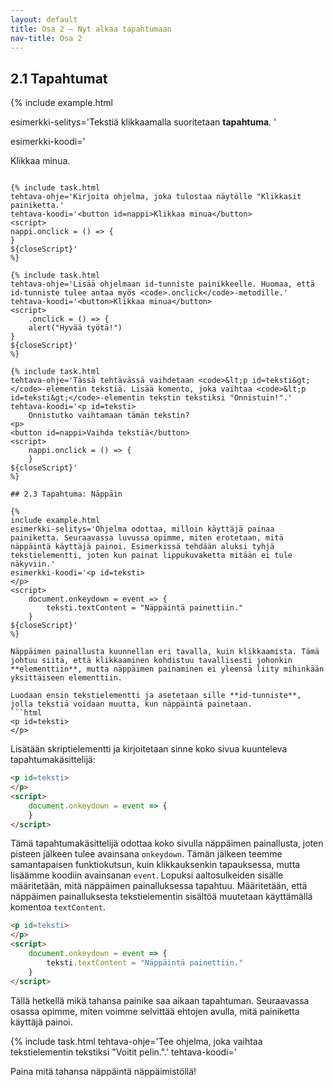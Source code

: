 ```yaml
---
layout: default
title: Osa 2 – Nyt alkaa tapahtumaan
nav-title: Osa 2
---
```

## 2.1 Tapahtumat

{%
 include example.html

 esimerkki-selitys='Tekstiä klikkaamalla suoritetaan <b>tapahtuma</b>. '

 esimerkki-koodi='<p id = teksti>
    Klikkaa minua.
</p>
<script>
    teksti.onclick = () => {
	alert("Onnittelut, klikkasit oikeaa paikkaa.")
    }
${closeScript}'
%}

Kun klikkaat hiirellä tietokoneen näyttöä tai painat tietokoneen näppäimiä, saat aikaan **tapahtuman**. Javascript-koodilla määritellään, mitä klikkauksesta tai näppäimen painamisesta tapahtuu.

## 2.2 Tapahtuma: Klikkaus

<div class="duckimg-center-container">
<img 
  src="{{ site.img-url }}/hiirikuuntelu.webp" 
  class="duckimg-center"
/>
<!--
width="901" height="507"
-->
</div>


Jotta tiedetään, missä klikkaus tapahtuu on HTML-elementit merkittävä _id-tunnistella_. Luodaan tekstielementti ja annetaan sille id-tunnisteeksi `teksti`: `<p id=teksti>Klikkaa. minua</p>`. Id-tunniste määritetään **tagien** sisällä käyttämällä määrettä `id=` ja yhtäsuuruusmerkin oikealla puolella on **tunniste**, joka elementille asetetaan. 

Javascript-koodissa luodaan **kuuntelija**, joka odottaa, milloin id-tunnistettua elementtiä klikataan eli milloin _tapahtuma_ tapahtuu. Kuuntelija luodaan määrittämällä skriptielementin sisällä **tapahtumakäsittelijä**:

```html
<p id=teksti>
    Klikkaa minua.
</p>
<script>
    teksti.onclick = () => {
    }
</script>
```

**Tapahtumakäsittelijä** määritetään **id-tunnistetulle** elementille kirjoittamalla piste elementin id-tunnisteen jälkeen ja pisteen jälkeen kirjoitetaan avainsana `onclick`. Tällä avainsanalla saamme tietää, milloin id-tunnistettua elementtiä klikataan. Avainsanan jälkeen määritetään hieman kummallisen näköinen funktiokutsun `= () => { }`. Funktioihin tutustutaan lisään osassa 6, mutta ohitetaan ne nyt ja käytetään rakennetta osana **tapahtumakäsittelijää**. Tärkein osa tästä osasta on viimeiset aaltosulkeet `{ }`. Niiden sisälle kirjoitetaan se koodi, joka suoritetaan, kun id-tunnistettua elementtiä klikataan. Esimerkiksi jos tekstin klikkaamisen jälkeen halutaan tulostaa käyttäjälle lause `"Onnittelut, klikkasit oikeaa paikkaa."`, kirjoitetaan se _aaltosulkeiden sisälle_:

```html
<p id=teksti>
    Klikkaa minua.
</p>
<script>
    teksti.onclick = () => {
        alert("Onnittelut, klikkasit oikeaa paikkaa.")
    }
</script>
```

{% include task.html 
tehtava-ohje='Kirjoita ohjelmaan koodi, jossa komennolla <code>alert()</code> tulostetaan "Ankat uivat lammessa.", kun tekstiä "Missä ankat uivat?" klikataan.'
tehtava-koodi='<p id = teksti>
    Missä ankat uivat?
</p>
<script>
teksti.onclick = () => {
}
${closeScript}'
%}

{% include task.html
tehtava-ohje='Kirjoita ohjelmaan koodi, jossa <code>alert()</code>-komennolla tulostetaan "Höyhenpeite on myös vettähylkivä.", kun tekstiä "Ankkojen höyhenpeite on pehmeä" klikataan.'
tehtava-koodi='<p id = teksti>
    Ankkojen höyhenpeite on pehmeä.
</p>
<script>
${closeScript}'
%}

{% include extra.html
otsikko='Id-tunniste'
vinkki='Id-tunniste annetaan HTML-elementille. Id-tunnistetta käytetään HTML-koodin ja Javascript-koodin väliseen komminukaatioon. Kun HTML-elementti tunnistetaan id-tunnisteella, niin siihen voidaan viitata Javascript koodissa.' 
%}

{% include task.html
tehtava-ohje='Ohjelmoija on unohtanut tästä koodista id-tunnisteen. Korjaa koodiin id-tunniste siten, että kun tekstielementtiä klikataan, niin tulostetaan Javascript koodin <code>alert()</code>-komento.'
tehtava-koodi='<p>
    Saammeko tekstin toimimaan tapahtumana?
</p>
<script>
    .onclick = () => {
	alert("Onnittelut, osasit luoda oikean id-tunnuksen.")
    }
${closeScript}'
%}

{% include task.html
tehtava-ohje='Kirjoita ohjelmaan tekstielementti, jossa lukee "Koodiankat auttavat ihmisiä ohjelmoinnissa.". Anna tekstielementille tunnisteeksi "teksti". Lisää <code>onclick</code>-komento ja kirjoita sen sisälle <code>alert()</code>-komento, joka tulostaa tekstin "Lisäksi koodiankat ovat söpöjä.".'
tehtava-koodi='<script>
${closeScript}'
%}

### HTML-elementin tekstin vaihtaminen

{% include example.html
esimerkki-selitys='Tekstiä klikkaamalla teksti vaihtuu.'
esimerkki-koodi='<p id = teksti>Klikkaa minua.</p>
<script>
    teksti.onclick = () => {
		teksti.textContent = "Moikka moi!"    
    }
${closeScript}'
%}

Id-tunnistetun tekstielementin sisältö eli sitä, mitä tekstielementissä lukee vaihdetaan käyttämällä id-tunnistetun tekstielementin komentoa `textContent`.

### Painike

{% include example.html
esimerkki-selitys='Painikkeesta tapahtuu alert().'
esimerkki-koodi='<button id=nappi>Klikkaa tästä.</button>
<script>
	nappi.onclick = () =>  {
		alert("Nappia painettiin.")
	}
${closeScript}'
%}


{% include example.html
esimerkki-selitys='Painiketta <code>&lt;button&gt;</code> painettaessa suoritetaan komento <code>nappi.onclick</code>.'
esimerkki-koodi='<p id = teksti>hello!<p>
<button id=nappi>Vaihda tekstiä</button>
<script>
    nappi.onclick = () =>  {
	teksti.textContent = "Moikka moi!"
    }
${closeScript}'
%}

<button>Painike</button> on HTML-elementti, jota usein on tarkoitus klikata. Painikkeen määrittelävä tagi on `<button>`. Ilman Javascript-koodia painikkeen klikkaamisesta ei tapahdu mitään. Painikkeen klikkausta _kuunnellaan_ samalla tavalla, kuin muidenkin HTML-elementtien klikkausta. Tämä tarkoittaa sitä, että painikkeelle annetaan **id-tunniste** ja tämän jälkeen tunnistetulle painikkeelle tehdään **tapahtumakäsittelijä** skripitielementtiin.

```html
<button id=painike>
    Painike
</button>
<script>
    painike.onclick = () => {
        alert("Klikkasit painiketta.")
    }
</script>
```

{% include task.html
tehtava-ohje='Kirjoita ohjelma, joka tulostaa näytölle "Klikkasit painiketta.'
tehtava-koodi='<button id=nappi>Klikkaa minua</button>
<script>
nappi.onclick = () => {
}
${closeScript}'
%}

{% include task.html
tehtava-ohje='Lisää ohjelmaan id-tunniste painikkeelle. Huomaa, että id-tunniste tulee antaa myös <code>.onclick</code>-metodille.'
tehtava-koodi='<button>Klikkaa minua</button>
<script>
	.onclick = () => {
    alert("Hyvää työtä!")
}
${closeScript}'
%}

{% include task.html
tehtava-ohje='Tässä tehtävässä vaihdetaan <code>&lt;p id=teksti&gt;</code>-elementin tekstiä. Lisää komento, joka vaihtaa <code>&lt;p id=teksti&gt;</code>-elementin tekstin tekstiksi "Onnistuin!".'
tehtava-koodi='<p id=teksti>
    Onnistutko vaihtamaan tämän tekstin?
<p>
<button id=nappi>Vaihda tekstiä</button>
<script>
    nappi.onclick = () => {
    }
${closeScript}'
%}

## 2.3 Tapahtuma: Näppäin

{%
include example.html
esimerkki-selitys='Ohjelma odottaa, milloin käyttäjä painaa painiketta. Seuraavassa luvussa opimme, miten erotetaan, mitä näppäintä käyttäjä painoi. Esimerkissä tehdään aluksi tyhjä tekstielementti, joten kun painat lippukuvaketta mitään ei tule näkyviin.'
esimerkki-koodi='<p id=teksti>
</p>
<script>
    document.onkeydown = event => {
        teksti.textContent = "Näppäintä painettiin."
    }
${closeScript}'
%}

Näppäimen painallusta kuunnellan eri tavalla, kuin klikkaamista. Tämä johtuu siitä, että klikkaaminen kohdistuu tavallisesti johonkin **elementtiin**, mutta näppäimen painaminen ei yleensä liity mihinkään yksittäiseen elementtiin.

Luodaan ensin tekstielementti ja asetetaan sille **id-tunniste**, jolla tekstiä voidaan muutta, kun näppäintä painetaan. 
```html
<p id=teksti>
</p>
```
Lisätään skriptielementti ja kirjoitetaan sinne koko sivua kuunteleva tapahtumakäsittelijä:

```html
<p id=teksti>
</p>
<script>
    document.onkeydown = event => {
    }
</script>
```

Tämä tapahtumakäsittelijä odottaa koko sivulla näppäimen painallusta, joten pisteen jälkeen tulee avainsana `onkeydown`. Tämän jälkeen teemme samantapaisen funktiokutsun, kuin klikkauksenkin tapauksessa, mutta lisäämme koodiin avainsanan `event`. Lopuksi aaltosulkeiden sisälle määritetään, mitä näppäimen painalluksessa tapahtuu. Määritetään, että näppäimen painalluksesta tekstielementin sisältöä muutetaan käyttämällä komentoa `textContent`.
```html
<p id=teksti>
</p>
<script>
    document.onkeydown = event => {
        teksti.textContent = "Näppäintä painettiin."
    }
</script>
```

Tällä hetkellä mikä tahansa painike saa aikaan tapahtuman. Seuraavassa osassa opimme, miten voimme selvittää ehtojen avulla, mitä painiketta käyttäjä painoi.

{% include task.html
tehtava-ohje='Tee ohjelma, joka vaihtaa tekstielementin tekstiksi "Voitit pelin.".'
tehtava-koodi='<p id=teksti>
    Paina mitä tahansa näppäintä näppäimistöllä!
<p>
<script>

${closeScript}'
%}

{% include task.html
tehtava-ohje='Tee ohjelma, jossa näppäintä painettaessa näytölle tulostuu <code>alert()</code>-komennolla "PÖÖ!".'
tehtava-koodi='<script>

${closeScript}'
%}

## Opitut komennot




| Komento       | Esimerkki           | Selitys  |
| :-------------: |:-------------| :-----: |
| `id = teksti` | `<p id = teksti> Tekstillä on tunnisteena "teksti"` | Lisää tunnisteen HTML-elementille. |
| `.onclick = () = {}` | `teksti.onclick = () => {` | Odottaa käyttäjältä klikkausta asetettuun muuttujaan. |
| | `//...` | |
| | `}` | |
| `textContent` | `teksti.textContent = "Moikka moi!` | Vaihtaa id-tunnistetun muuttujan arvon. |
| `<button id=nappi>` | `<button id=nappi>Tämä on painike.</button>` | Luo painikkeen HTML-koodissa. |
| `document.onkeydown = event => { ... }` | `document.onkeydown = event => {` | Odottaa, milloin käyttäjä painaa näppäimistön painiketta. |
|| `alert("Painoit näppäintä")` | |
|| `}` | |
